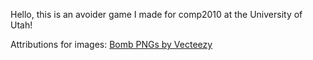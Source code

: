 Hello, this is an avoider game I made for comp2010 at the University of Utah!

Attributions for images:
<a href="https://www.vecteezy.com/free-png/bomb">Bomb PNGs by Vecteezy</a>
